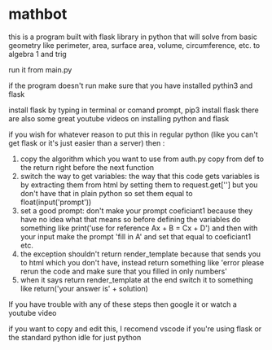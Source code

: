 # mathbot
this is a program built with flask library in python that will solve from basic geometry like perimeter, area, surface area, volume, circumference, etc. to algebra 1 and trig 

run it from main.py

if the program doesn't run make sure that you have installed pythin3 and flask

install flask by typing in terminal or comand prompt, pip3 install flask
there are also some great youtube videos on installing python and flask

if you wish for whatever reason to put this in regular python (like you can't get flask or it's just easier than a server) then :
1. copy the algorithm which you want to use from auth.py copy from def to the return right before the next function
2. switch the way to get variables: the way that this code gets variables is by extracting them from html by setting them to request.get[''] but you don't have that in plain python so set them equal to float(input('prompt'))
3. set a good prompt: don't make your prompt coeficiant1 because they have no idea what that means so before defining the variables do something like print('use for reference Ax + B = Cx + D') and then with your input make the prompt 'fill in A' and set that equal to coeficiant1 etc.
4. the exception shouldn't return render_template because that sends you to html which you don't have, instead return something like 'error please rerun the code and make sure that you filled in only numbers'
5. when it says return render_template at the end switch it to something like return('your answer is' + solution)

If you have trouble with any of these steps then google it or watch a youtube video

if you want to copy and edit this, I recomend vscode if you're using flask or the standard python idle for just python

